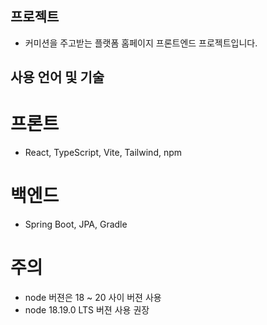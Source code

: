 ## 프로젝트
- 커미션을 주고받는 플랫폼 홈페이지 프론트엔드 프로젝트입니다.

## 사용 언어 및 기술
# 프론트 
- React, TypeScript, Vite, Tailwind, npm

# 백엔드
- Spring Boot, JPA, Gradle


# 주의
- node 버젼은 18 ~ 20 사이 버젼 사용
- node 18.19.0 LTS 버젼 사용 권장
